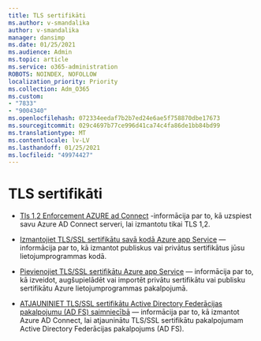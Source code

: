 ```yaml
---
title: TLS sertifikāti
ms.author: v-smandalika
author: v-smandalika
manager: dansimp
ms.date: 01/25/2021
ms.audience: Admin
ms.topic: article
ms.service: o365-administration
ROBOTS: NOINDEX, NOFOLLOW
localization_priority: Priority
ms.collection: Adm_O365
ms.custom:
- "7833"
- "9004340"
ms.openlocfilehash: 072334eedaf7b2b7ed24e6ae5f758870dbe17673
ms.sourcegitcommit: 029c4697b77ce996d41ca74c4fa86de1bb84bd99
ms.translationtype: MT
ms.contentlocale: lv-LV
ms.lasthandoff: 01/25/2021
ms.locfileid: "49974427"
---
```

# <a name="tls-certificates"></a>TLS sertifikāti

- [Tls 1,2 Enforcement AZURE ad Connect](https://docs.microsoft.com/azure/active-directory/hybrid/reference-connect-tls-enforcement)  -informācija par to, kā uzspiest savu Azure AD Connect serveri, lai izmantotu tikai TLS 1,2.

- [Izmantojiet TLS/SSL sertifikātu savā kodā Azure app Service](https://docs.microsoft.com/azure/app-service/configure-ssl-certificate-in-code)  — informācija par to, kā izmantot publiskus vai privātus sertifikātus jūsu lietojumprogrammas kodā.

- [Pievienojiet TLS/SSL sertifikātu Azure app Service](https://docs.microsoft.com/azure/app-service/configure-ssl-certificate)  — informācija par to, kā izveidot, augšupielādēt vai importēt privātu sertifikātu vai publisku sertifikātu Azure lietojumprogrammas pakalpojumā.

- [ATJAUNINIET TLS/SSL sertifikātu Active Directory Federācijas pakalpojumu (AD FS) saimniecībā](https://docs.microsoft.com/azure/active-directory/hybrid/how-to-connect-fed-ssl-update)  — informācija par to, kā izmantot Azure AD Connect, lai atjauninātu TLS/SSL sertifikātu pakalpojumam Active Directory Federācijas pakalpojums (AD FS).

